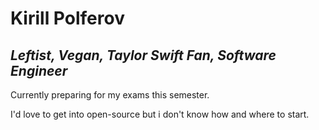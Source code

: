 # Kirill Polferov

## *Leftist, Vegan, Taylor Swift Fan, Software Engineer*

Currently preparing for my exams this semester.

I'd love to get into open-source but i don't know how and where to start.